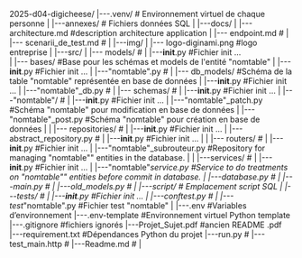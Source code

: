 2025-d04-digicheese/
|---.venv/                                      # Environnement virtuel de chaque personne
|
|---annexes/                                    # Fichiers données SQL
|
|---docs/
|   |--- architecture.md                        #description architecture application
|   |--- endpoint.md                            #
|   |--- scenarii_de_test.md                    #
|
|---img/
|   |--- logo-diginami.png                      #logo entreprise
|
|---src/
|   |--- models/                                #
|        |---__init__.py                        #Fichier init ...   
|        |--- bases/                            #Base pour les schémas et models de l'entité "nomtable"
|             |---__init__.py                   #Fichier init ...
|             |---"nomtable".py                 #
|        |--- db_models/                        #Schéma de la table "nomtable" représentée en base de données
|             |---__init__.py                   #Fichier init ...
|             |---"nomtable"_db.py              #
|        |--- schemas/                          #
|             |---__init__.py                   #Fichier init ...
|             |---"nomtable"/                   #
|                 |---__init__.py               #Fichier init ...
|                 |---"nomtable"_patch.py       #Schéma "nomtable" pour modification en base de données
|                 |---"nomtable"_post.py        #Schéma "nomtable" pour création en base de données
|
|   |--- repositories/                          #
|        |---__init__.py                        #Fichier init ...
|        |---abstract_repository.py             #
|        |---__init__.py                        #Fichier init ...
|
|   |--- routers/                               #
|        |---__init__.py                        #Fichier init ...
|        |---"nomtable"_subrouteur.py           #Repository for managing "nomtable"" entities in the database.
|
|   |---services/                               #
|       |---__init__.py                         #Fichier init ...
|       |---"nomtable"_service.py               #Service to do treatments on "nomtable"" entities before commit in database.
|   |---database.py                             #
|   |---main.py                                 #
|   |---old_models.py                           #
|
|---script/                                    # Emplacement script SQL 
|
|---tests/                                      #
|   |---__init__.py                             #Fichier init ...
|   |---conftest.py                             #
|   |---test_"nomtable".py                      #Fichier test "nomtable"
|
|---.env                                        #Variables d’environnement
|---.env-template                               #Environnement virtuel Python template
|---.gitignore                                  #fichiers ignorés
|---Projet_Sujet.pdf                            #ancien README .pdf   
|---requirement.txt                             #Dépendances Python du projet
|---run.py                                      #
|---test_main.http                              #
|---Readme.md                                   #
|
